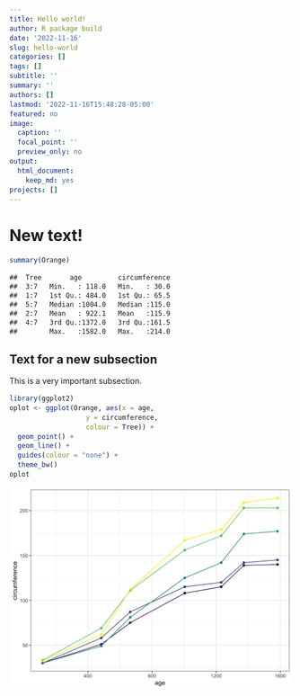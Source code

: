 ```yaml
---
title: Hello world!
author: R package build
date: '2022-11-16'
slug: hello-world
categories: []
tags: []
subtitle: ''
summary: ''
authors: []
lastmod: '2022-11-16T15:48:28-05:00'
featured: no
image:
  caption: ''
  focal_point: ''
  preview_only: no
output:
  html_document:
    keep_md: yes
projects: []
---
```


# New text!


```r
summary(Orange)
```

```
##  Tree       age         circumference  
##  3:7   Min.   : 118.0   Min.   : 30.0  
##  1:7   1st Qu.: 484.0   1st Qu.: 65.5  
##  5:7   Median :1004.0   Median :115.0  
##  2:7   Mean   : 922.1   Mean   :115.9  
##  4:7   3rd Qu.:1372.0   3rd Qu.:161.5  
##        Max.   :1582.0   Max.   :214.0
```

## Text for a new subsection

This is a very important subsection.


```r
library(ggplot2)
oplot <- ggplot(Orange, aes(x = age, 
                   y = circumference, 
                   colour = Tree)) +
  geom_point() +
  geom_line() +
  guides(colour = "none") +
  theme_bw()
oplot
```

![](index_files/figure-html/unnamed-chunk-2-1.png)<!-- -->
